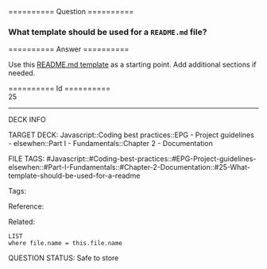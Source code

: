 ========== Question ==========  

### What template should be used for a `README.md` file?  

========== Answer ==========  

Use this [README.md template](https://github.com/elsewhencode/project-guidelines/blob/master/README.sample.md) as a starting point. Add additional sections if needed.

========== Id ==========  
25

---

DECK INFO

TARGET DECK: Javascript::Coding best practices::EPG - Project guidelines - elsewhen::Part I - Fundamentals::Chapter 2 - Documentation

FILE TAGS: #Javascript::#Coding-best-practices::#EPG-Project-guidelines-elsewhen::#Part-I-Fundamentals::#Chapter-2-Documentation::#25-What-template-should-be-used-for-a-readme

Tags:

Reference:

Related:

```dataview
LIST
where file.name = this.file.name
```

QUESTION STATUS: Safe to store

